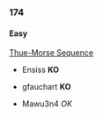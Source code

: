 ### 174

#### Easy

[Thue-Morse Sequence](http://www.reddit.com/r/dailyprogrammer/comments/2cld8m/8042014_challenge_174_easy_thuemorse_sequences/)

* Ensiss **KO**

* gfauchart **KO**

* Mawu3n4 _OK_
